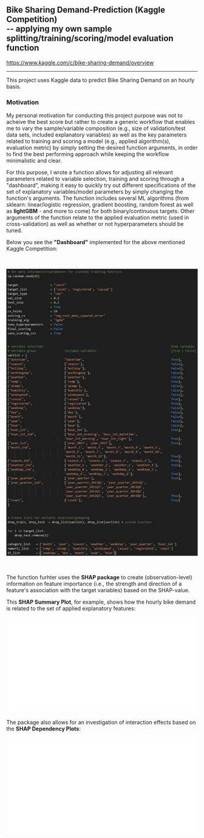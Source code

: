## Bike Sharing Demand-Prediction (Kaggle Competition) <br /> -- applying my own sample splitting/training/scoring/model evaluation function
https://www.kaggle.com/c/bike-sharing-demand/overview

---
This project uses Kaggle data to predict Bike Sharing Demand on an hourly basis.

### Motivation
My personal motivation for conducting this project purpose was not to acheive the best score but rather to create a generic workflow that enables me to vary the sample/variable composition (e.g., size of validation/test data sets, included explanatory variables) as well as the key parameters related to training and scoring a model (e.g., applied algorithm(s), evaluation metric) by simply setting the desired function arguments, in order to find the best performing approach while keeping the workflow minimalistic and clear.

For this purpose, I wrote a function allows for adjusting all relevant parameters related to variable selection, training and scoring through a "dashboard", making it easy to quickly try out different specifications of the set of explanatory variables/model parameters by simply changing the function's arguments. The function includes several ML algorithms (from sklearn: linear/logistic regression, gradient boosting, random forest as well as **lightGBM** - and more to come) for both binary/continuous targets. Other arguments of the function relate to the applied evaluation metric (used in cross-validation) as well as whether or not hyperparameters should be tuned. 

Below you see the **"Dashboard"** implemented for the above mentioned Kaggle Competition:

<br/>

![](https://github.com/NaderH84/Bike_Demand_Prediction-Kaggle-/blob/main/control_panel.png)

<br/>

The function furhter uses the **SHAP package** to create (observation-level) information on feature importance (i.e., the strength and direction of a feature's association with the target variables) based on the SHAP-value.

This **SHAP Summary Plot**, for example, shows how the hourly bike demand is related to the set of applied explanatory features:

![](https://github.com/NaderH84/Bike_Demand_Prediction-Kaggle-/blob/main/summary_plot.png)

The package also allows for an investigation of interaction effects based on the **SHAP Dependency Plots**:

![](https://github.com/NaderH84/Bike_Demand_Prediction-Kaggle-/blob/main/dep_plot_weekday.png)


